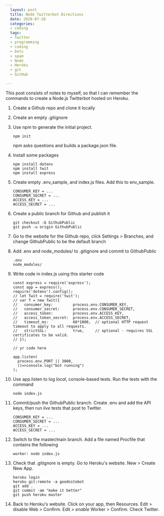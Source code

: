 ```yaml
---
  layout: post
  title: Node Twitterbot Directions
  date: 2020-07-28
  categories:
  - coding
  tags:
  - Twitter
  - programming
  - coding
  - bots
  - spam
  - Node
  - Heroku
  - git
  - GitHub

---
```


This post consists of notes to myself, so that I can remember the commands to create a Node.js Twitterbot hosted on Heroku.

1.  Create a Github repo and clone it locally

1.  Create an empty .gitignore

1.  Use npm to generate the initial project.
    ```
    npm init
    ```
    npm asks questions and builds a package.json file.

1.  Install some packages
    ```
    npm install dotenv
    npm install twit
    npm install express
    ```

1.  Create empty .env_sample, and index.js files. Add this to env_sample.
    ```
    CONSUMER_KEY = ...
    CONSUMER_SECRET = ...
    ACCESS_KEY = ...
    ACCESS_SECRET = ...
    ```

1.  Create a public branch for Github and publish it
    ```
    git checkout -b GithubPublic
    git push -u origin GithubPublic
    ```
1.  Go to the website for the Github repo, click Settings > Branches, and change GithubPublic to be the default branch

1.  Add .env and node_modules/ to .gitignore and commit to GithubPublic
    ```
    .env
    node_modules/
    ```

1.  Write code in index.js using this starter code
    ```
    const express = require('express');
    const app = express();
    require('dotenv').config();
    // let Twit = require('twit');
    // var T = new Twit({
    //   consumer_key:         process.env.CONSUMER_KEY,
    //   consumer_secret:      process.env.CONSUMER_SECRET,
    //   access_token:         process.env.ACCESS_KEY,
    //   access_token_secret:  process.env.ACCESS_SECRET,
    //   timeout_ms:           60*1000,  // optional HTTP request timeout to apply to all requests.
    //   strictSSL:            true,     // optional - requires SSL certificates to be valid.
    // });
    
    // yr code here
    
    app.listen(
      process.env.PORT || 3000,
      ()=>console.log("bot running")
    );
    ```
    
    
1.  Use app.listen to log _local_, console-based tests. Run the tests with the command
    ```
    node index.js
    ```
1.  Commit/push the GithubPublic branch. Create .env and add the API keys, then run _live_ tests that post to Twitter.
    ```
    CONSUMER_KEY = ...
    CONSUMER_SECRET = ...
    ACCESS_KEY = ...
    ACCESS_SECRET = ...
    ```
1.  Switch to the master/main branch. Add a file named Procfile that contains the following
    ```
    worker: node index.js
    ```
1.  Check that .gitignore is empty. Go to Heroku's website. New > Create New App. 
    ```
    heroku login
    heroku git:remote -a goodnitebot
    git add .
    git commit -am "make it better"
    git push heroku master
    ```
1.  Back to Heroku's website. Click on your app, then Resources. Edit > disable Web > Confirm. Edit > _enable_ Worker > Confirm. Check Twitter.
